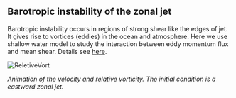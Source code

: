 ## Barotropic instability of the zonal jet 

Barotropic instability occurs in regions of strong shear like the edges of jet. It gives rise to vortices (eddies) in the ocean and atmosphere. Here we use shallow water model to study the interaction between eddy momentum flux and mean shear.
Details see [here](http://oceanparcels.org/gh-pages/html/).


![ReletiveVort](https://github.com/LuluTex/MPO624-2020/blob/master/Course_Modules_Topics_Notebooks/2020%20students%20modeling%20assignment/BT_zonal_jet/evolve.gif)

*Animation of the velocity and relative vorticity. The initial condition is a eastward zonal jet.*







